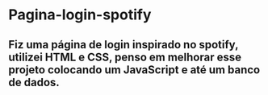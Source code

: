 # Pagina-login-spotify
## Fiz uma página de login inspirado no spotify, utilizei HTML e CSS, penso em melhorar esse projeto colocando um JavaScript e até um banco de dados.
